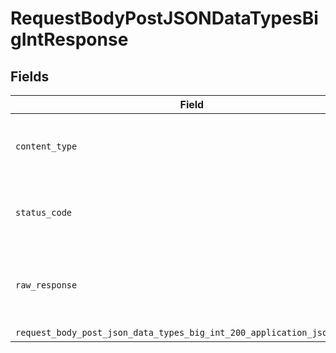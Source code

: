# RequestBodyPostJSONDataTypesBigIntResponse


## Fields

| Field                                                                                                                                             | Type                                                                                                                                              | Required                                                                                                                                          | Description                                                                                                                                       |
| ------------------------------------------------------------------------------------------------------------------------------------------------- | ------------------------------------------------------------------------------------------------------------------------------------------------- | ------------------------------------------------------------------------------------------------------------------------------------------------- | ------------------------------------------------------------------------------------------------------------------------------------------------- |
| `content_type`                                                                                                                                    | *str*                                                                                                                                             | :heavy_check_mark:                                                                                                                                | HTTP response content type for this operation                                                                                                     |
| `status_code`                                                                                                                                     | *int*                                                                                                                                             | :heavy_check_mark:                                                                                                                                | HTTP response status code for this operation                                                                                                      |
| `raw_response`                                                                                                                                    | [requests.Response](https://requests.readthedocs.io/en/latest/api/#requests.Response)                                                             | :heavy_minus_sign:                                                                                                                                | Raw HTTP response; suitable for custom response parsing                                                                                           |
| `request_body_post_json_data_types_big_int_200_application_json_object`                                                                           | [Optional[RequestBodyPostJSONDataTypesBigInt200ApplicationJSON]](../../models/operations/requestbodypostjsondatatypesbigint200applicationjson.md) | :heavy_minus_sign:                                                                                                                                | OK                                                                                                                                                |
